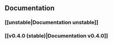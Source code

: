 ## Documentation
### [[unstable|Documentation unstable]]
### [[v0.4.0 (stable)|Documentation v0.4.0]]
